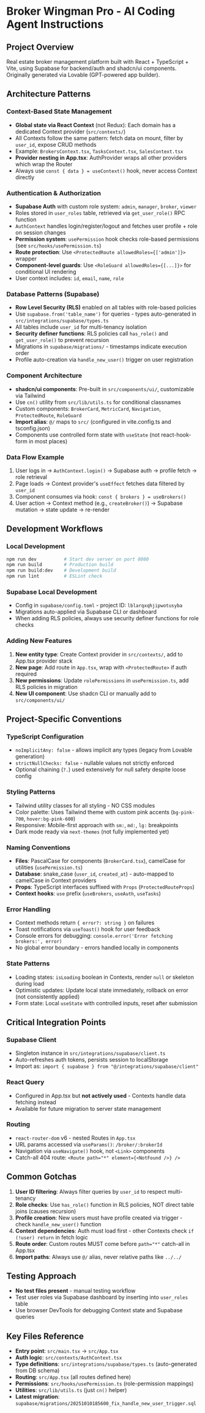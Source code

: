 # Broker Wingman Pro - AI Coding Agent Instructions

## Project Overview
Real estate broker management platform built with React + TypeScript + Vite, using Supabase for backend/auth and shadcn/ui components. Originally generated via Lovable (GPT-powered app builder).

## Architecture Patterns

### Context-Based State Management
- **Global state via React Context** (not Redux): Each domain has a dedicated Context provider (`src/contexts/`)
- All Contexts follow the same pattern: fetch data on mount, filter by `user_id`, expose CRUD methods
- Example: `BrokersContext.tsx`, `TasksContext.tsx`, `SalesContext.tsx`
- **Provider nesting in App.tsx**: AuthProvider wraps all other providers which wrap the Router
- Always use `const { data } = useContext()` hook, never access Context directly

### Authentication & Authorization
- **Supabase Auth** with custom role system: `admin`, `manager`, `broker`, `viewer`
- Roles stored in `user_roles` table, retrieved via `get_user_role()` RPC function
- `AuthContext` handles login/register/logout and fetches user profile + role on session changes
- **Permission system**: `usePermission` hook checks role-based permissions (see `src/hooks/usePermission.ts`)
- **Route protection**: Use `<ProtectedRoute allowedRoles={['admin']}>` wrapper
- **Component-level guards**: Use `<RoleGuard allowedRoles={[...]}>` for conditional UI rendering
- User context includes: `id`, `email`, `name`, `role`

### Database Patterns (Supabase)
- **Row Level Security (RLS)** enabled on all tables with role-based policies
- Use `supabase.from('table_name')` for queries - types auto-generated in `src/integrations/supabase/types.ts`
- All tables include `user_id` for multi-tenancy isolation
- **Security definer functions**: RLS policies call `has_role()` and `get_user_role()` to prevent recursion
- Migrations in `supabase/migrations/` - timestamps indicate execution order
- Profile auto-creation via `handle_new_user()` trigger on user registration

### Component Architecture
- **shadcn/ui components**: Pre-built in `src/components/ui/`, customizable via Tailwind
- Use `cn()` utility from `src/lib/utils.ts` for conditional classnames
- Custom components: `BrokerCard`, `MetricCard`, `Navigation`, `ProtectedRoute`, `RoleGuard`
- **Import alias**: `@/` maps to `src/` (configured in vite.config.ts and tsconfig.json)
- Components use controlled form state with `useState` (not react-hook-form in most places)

### Data Flow Example
1. User logs in → `AuthContext.login()` → Supabase auth → profile fetch → role retrieval
2. Page loads → Context provider's `useEffect` fetches data filtered by `user_id`
3. Component consumes via hook: `const { brokers } = useBrokers()`
4. User action → Context method (e.g., `createBroker()`) → Supabase mutation → state update → re-render

## Development Workflows

### Local Development
```bash
npm run dev          # Start dev server on port 8080
npm run build        # Production build
npm run build:dev    # Development build
npm run lint         # ESLint check
```

### Supabase Local Development
- Config in `supabase/config.toml` - project ID: `lblarqxqhjipwotusyba`
- Migrations auto-applied via Supabase CLI or dashboard
- When adding RLS policies, always use security definer functions for role checks

### Adding New Features
1. **New entity type**: Create Context provider in `src/contexts/`, add to App.tsx provider stack
2. **New page**: Add route in `App.tsx`, wrap with `<ProtectedRoute>` if auth required
3. **New permissions**: Update `rolePermissions` in `usePermission.ts`, add RLS policies in migration
4. **New UI component**: Use shadcn CLI or manually add to `src/components/ui/`

## Project-Specific Conventions

### TypeScript Configuration
- `noImplicitAny: false` - allows implicit any types (legacy from Lovable generation)
- `strictNullChecks: false` - nullable values not strictly enforced
- Optional chaining (`?.`) used extensively for null safety despite loose config

### Styling Patterns
- Tailwind utility classes for all styling - NO CSS modules
- Color palette: Uses Tailwind theme with custom pink accents (`bg-pink-700`, `hover:bg-pink-600`)
- Responsive: Mobile-first approach with `sm:`, `md:`, `lg:` breakpoints
- Dark mode ready via `next-themes` (not fully implemented yet)

### Naming Conventions
- **Files**: PascalCase for components (`BrokerCard.tsx`), camelCase for utilities (`usePermission.ts`)
- **Database**: snake_case (`user_id`, `created_at`) - auto-mapped to camelCase in Context providers
- **Props**: TypeScript interfaces suffixed with `Props` (`ProtectedRouteProps`)
- **Context hooks**: `use` prefix (`useBrokers`, `useAuth`, `useTasks`)

### Error Handling
- Context methods return `{ error?: string }` on failures
- Toast notifications via `useToast()` hook for user feedback
- Console errors for debugging: `console.error('Error fetching brokers:', error)`
- No global error boundary - errors handled locally in components

### State Patterns
- Loading states: `isLoading` boolean in Contexts, render `null` or skeleton during load
- Optimistic updates: Update local state immediately, rollback on error (not consistently applied)
- Form state: Local `useState` with controlled inputs, reset after submission

## Critical Integration Points

### Supabase Client
- Singleton instance in `src/integrations/supabase/client.ts`
- Auto-refreshes auth tokens, persists session to localStorage
- Import as: `import { supabase } from "@/integrations/supabase/client"`

### React Query
- Configured in App.tsx but **not actively used** - Contexts handle data fetching instead
- Available for future migration to server state management

### Routing
- `react-router-dom` v6 - nested Routes in `App.tsx`
- URL params accessed via `useParams()`: `/broker/:brokerId`
- Navigation via `useNavigate()` hook, not `<Link>` components
- Catch-all 404 route: `<Route path="*" element={<NotFound />} />`

## Common Gotchas

1. **User ID filtering**: Always filter queries by `user_id` to respect multi-tenancy
2. **Role checks**: Use `has_role()` function in RLS policies, NOT direct table joins (causes recursion)
3. **Profile creation**: New users must have profile created via trigger - check `handle_new_user()` function
4. **Context dependencies**: Auth must load first - other Contexts check `if (!user) return` in fetch logic
5. **Route order**: Custom routes MUST come before `path="*"` catch-all in App.tsx
6. **Import paths**: Always use `@/` alias, never relative paths like `../../`

## Testing Approach
- **No test files present** - manual testing workflow
- Test user roles via Supabase dashboard by inserting into `user_roles` table
- Use browser DevTools for debugging Context state and Supabase queries

## Key Files Reference
- **Entry point**: `src/main.tsx` → `src/App.tsx`
- **Auth logic**: `src/contexts/AuthContext.tsx`
- **Type definitions**: `src/integrations/supabase/types.ts` (auto-generated from DB schema)
- **Routing**: `src/App.tsx` (all routes defined here)
- **Permissions**: `src/hooks/usePermission.ts` (role-permission mappings)
- **Utilities**: `src/lib/utils.ts` (just `cn()` helper)
- **Latest migration**: `supabase/migrations/20251010185600_fix_handle_new_user_trigger.sql`
